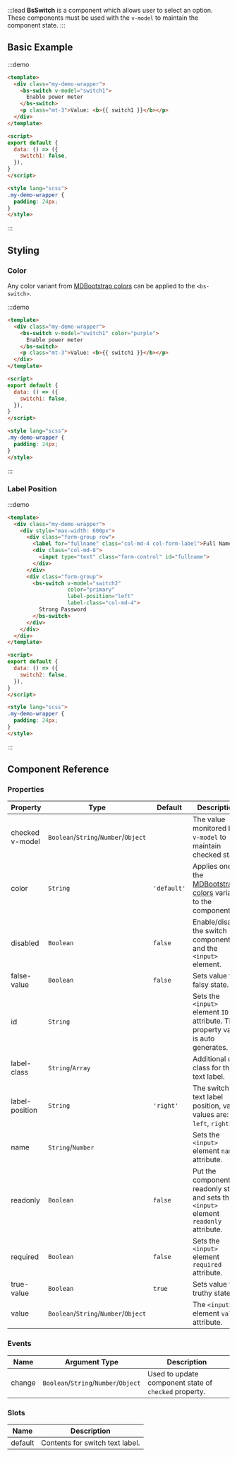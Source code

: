 :::lead
**BsSwitch** is a component which allows user to select an option. These components must be used 
with the `v-model` to maintain the component state.
:::


## Basic Example

:::demo
```html
<template>
  <div class="my-demo-wrapper">
    <bs-switch v-model="switch1">
      Enable power meter
    </bs-switch>
    <p class="mt-3">Value: <b>{{ switch1 }}</b></p>
  </div>
</template>

<script>
export default {
  data: () => ({
    switch1: false,
  }),
}
</script>

<style lang="scss">
.my-demo-wrapper {
  padding: 24px;
}
</style>
```
:::


## Styling

### Color

Any color variant from [MDBootstrap colors](#/reference/colors) can be applied to the `<bs-switch>`.

:::demo
```html
<template>
  <div class="my-demo-wrapper">
    <bs-switch v-model="switch1" color="purple">
      Enable power meter
    </bs-switch>
    <p class="mt-3">Value: <b>{{ switch1 }}</b></p>
  </div>
</template>

<script>
export default {
  data: () => ({
    switch1: false,
  }),
}
</script>

<style lang="scss">
.my-demo-wrapper {
  padding: 24px;
}
</style>
```
:::


### Label Position

:::demo
```html
<template>
  <div class="my-demo-wrapper">
    <div style="max-width: 600px">
      <div class="form-group row">
        <label for="fullname" class="col-md-4 col-form-label">Full Name</label>      
        <div class="col-md-8">
          <input type="text" class="form-control" id="fullname">
        </div>  
      </div>
      <div class="form-group">
        <bs-switch v-model="switch2" 
                   color="primary" 
                   label-position="left" 
                   label-class="col-md-4">
          Strong Password
        </bs-switch>
      </div>    
    </div>
  </div>
</template>

<script>
export default {
  data: () => ({
    switch2: false,
  }),
}
</script>

<style lang="scss">
.my-demo-wrapper {
  padding: 24px;
}
</style>
```
:::


## Component Reference

### Properties
 
<div class="cmp-property">

| Property    | Type      | Default | Description |
|-------------|-----------|---------|-------------|
| checked <bs-badge color="unique text-white">v-model</bs-badge> | `Boolean`/`String`/`Number`/`Object` | | The value monitored by `v-model` to maintain checked state. |
| color       | `String`  | `'default'` | Applies one of the [MDBootstrap colors](#/reference/colors) variants to the component. |
| disabled    | `Boolean` | `false` | Enable/disable the switch component and the `<input>` element. |
| false-value | `Boolean` | `false` | Sets value for falsy state. |
| id          | `String`  |  | Sets the `<input>` element `ID` attribute. This property value is auto generates. |
| label-class | `String`/`Array` |  | Additional css class for the text label. |
| label-position | `String` | `'right'` | The switch text label position, valid values are: `left`, `right`. |
| name        | `String`/`Number`   |  | Sets the `<input>` element `name` attribute. |
| readonly    | `Boolean` | `false` | Put the component in readonly state and sets the `<input>` element `readonly` attribute. |
| required    | `Boolean` | `false` | Sets the `<input>` element `required` attribute. |
| true-value  | `Boolean` | `true`  | Sets value for truthy state. |
| value       | `Boolean`/`String`/`Number`/`Object` |  | The `<input>` element `value` attribute. |

</div>


### Events

<div class="cmp-property">

| Name   | Argument Type | Description |
|--------|---------------|-------------|
| change | `Boolean`/`String`/`Number`/`Object` | Used to update component state of `checked` property. |

</div>

### Slots

<div class="cmp-property">

| Name    | Description  |
|---------|--------------|
| default | Contents for switch text label. |

</div>


<script src="./script/switch.js"></script>
